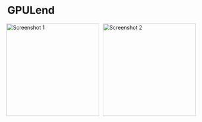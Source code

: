 # GPULend
<div style="display: flex; gap: 10px; justify-content: center; align-items: flex-start;">
  <img src="https://github.com/user-attachments/assets/f6740670-25af-4d6b-b901-50e6b0f8685a" 
       alt="Screenshot 1" width="250">
  <img src="https://github.com/user-attachments/assets/cd48c461-b910-4c32-a4ec-35b84c470f97" 
       alt="Screenshot 2" width="250">
</div>
